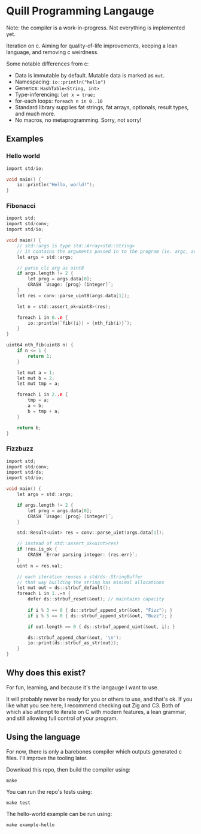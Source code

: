 # Quill Programming Langauge
Note: the compiler is a work-in-progress. Not everything is implemented yet.

Iteration on c. Aiming for quality-of-life improvements, keeping a lean language, and removing c weirdness.

Some notable differences from c:
- Data is immutable by default. Mutable data is marked as `mut`.
- Namespacing: `io::println("hello")`
- Generics: `HashTable<String, int>`
- Type-inferencing: `let x = true;`
- for-each loops: `foreach n in 0..10`
- Standard library supplies fat strings, fat arrays, optionals, result types, and much more.
- No macros, no metaprogramming. Sorry, not sorry!

## Examples

### Hello world
```c
import std/io;

void main() {
    io::println("Hello, world!");
}
```

### Fibonacci
```c
import std;
import std/conv;
import std/io;

void main() {
    // std::args is type std::Array<std::String>
    // it contains the arguments passed in to the program (ie. argc, argv in c)
    let args = std::args;

    // parse cli arg as uint8
    if args.length != 2 {
        let prog = args.data[0];
        CRASH `Usage: {prog} [integer]`;
    }
    let res = conv::parse_uint8(args.data[1]);

    let n = std::assert_ok<uint8>(res);

    foreach i in 0..n {
        io::println(`fib({i}) = {nth_fib(i)}`);
    }
}

uint64 nth_fib(uint8 n) {
    if n <= 1 {
        return 1;
    }

    let mut a = 1;
    let mut b = 2;
    let mut tmp = a;

    foreach i in 2..n {
        tmp = a;
        a = b;
        b = tmp + a;
    }

    return b;
}
```

### Fizzbuzz
```c
import std;
import std/conv;
import std/ds;
import std/io;

void main() {
    let args = std::args;

    if args.length != 2 {
        let prog = args.data[0];
        CRASH `Usage: {prog} [integer]`;
    }

    std::Result<uint> res = conv::parse_uint(args.data[1]);

    // instead of std::assert_ok<uint>res)
    if !res.is_ok {
        CRASH `Error parsing integer: {res.err}`;
    }
    uint n = res.val;

    // each iteration reuses a std/ds::StringBuffer
    // that way building the string has minimal allocations
    let mut out = ds::strbuf_default();
    foreach i in 1..=n {
        defer ds::strbuf_reset(&out); // maintains capacity
    
        if i % 3 == 0 { ds::strbuf_append_str(&out, "Fizz"); }
        if i % 5 == 0 { ds::strbuf_append_str(&out, "Buzz"); }

        if out.length == 0 { ds::strbuf_append_uint(&out, i); }

        ds::strbuf_append_char(&out, '\n');
        io::print(ds::strbuf_as_str(out));
    }
}
```

## Why does this exist?

For fun, learning, and because it's the langauge I want to use.

It will probably never be ready for you or others to use, and that's ok. If you like what you see here, I recommend checking out Zig and C3. Both of which also attempt to iterate on C with modern features, a lean grammar, and still allowing full control of your program.

## Using the language

For now, there is only a barebones compiler which outputs generated c files. I'll improve the tooling later.

Download this repo, then build the compiler using:
```
make
```

You can run the repo's tests using:
```
make test
```

The hello-world example can be run using:
```
make example-hello
```
